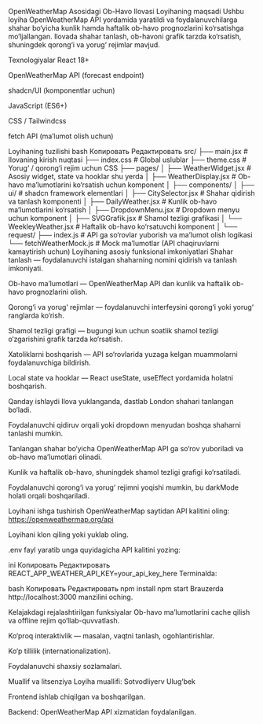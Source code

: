 OpenWeatherMap Asosidagi Ob-Havo Ilovasi
Loyihaning maqsadi
Ushbu loyiha OpenWeatherMap API yordamida yaratildi va foydalanuvchilarga shahar bo‘yicha kunlik hamda haftalik ob-havo prognozlarini ko‘rsatishga mo‘ljallangan. Ilovada shahar tanlash, ob-havoni grafik tarzda ko‘rsatish, shuningdek qorong‘i va yorug‘ rejimlar mavjud.

Texnologiyalar
React 18+

OpenWeatherMap API (forecast endpoint)

shadcn/UI (komponentlar uchun)

JavaScript (ES6+)

CSS / Tailwindcss

fetch API (ma’lumot olish uchun)

Loyihaning tuzilishi
bash
Копировать
Редактировать
src/
├── main.jsx             # Ilovaning kirish nuqtasi
├── index.css            # Global uslublar
├── theme.css            # Yorug‘ / qorong‘i rejim uchun CSS
├── pages/
│   ├── WeatherWidget.jsx       # Asosiy widget, state va hooklar shu yerda
│   ├── WeatherDisplay.jsx      # Ob-havo ma’lumotlarini ko‘rsatish uchun komponent
│
├── components/
│   ├── ui/                    # shadcn framework elementlari
│   ├── CitySelector.jsx       # Shahar qidirish va tanlash komponenti
│   ├── DailyWeather.jsx       # Kunlik ob-havo ma’lumotlarini ko‘rsatish
│   ├── DropdownMenu.jsx       # Dropdown menyu uchun komponent
│   ├── SVGGrafik.jsx          # Shamol tezligi grafikasi
│   └── WeekleyWeather.jsx     # Haftalik ob-havo ko‘rsatuvchi komponent
│
└── request/
    ├── index.js              # API ga so‘rovlar yuborish va ma’lumot olish logikasi
    └── fetchWeatherMock.js   # Mock ma’lumotlar (API chaqiruvlarni kamaytirish uchun)
Loyihaning asosiy funksional imkoniyatlari
Shahar tanlash — foydalanuvchi istalgan shaharning nomini qidirish va tanlash imkoniyati.

Ob-havo ma’lumotlari — OpenWeatherMap API dan kunlik va haftalik ob-havo prognozlarini olish.

Qorong‘i va yorug‘ rejimlar — foydalanuvchi interfeysini qorong‘i yoki yorug‘ ranglarda ko‘rish.

Shamol tezligi grafigi — bugungi kun uchun soatlik shamol tezligi o‘zgarishini grafik tarzda ko‘rsatish.

Xatoliklarni boshqarish — API so‘rovlarida yuzaga kelgan muammolarni foydalanuvchiga bildirish.

Local state va hooklar — React useState, useEffect yordamida holatni boshqarish.

Qanday ishlaydi
Ilova yuklanganda, dastlab London shahari tanlangan bo‘ladi.

Foydalanuvchi qidiruv orqali yoki dropdown menyudan boshqa shaharni tanlashi mumkin.

Tanlangan shahar bo‘yicha OpenWeatherMap API ga so‘rov yuboriladi va ob-havo ma’lumotlari olinadi.

Kunlik va haftalik ob-havo, shuningdek shamol tezligi grafigi ko‘rsatiladi.

Foydalanuvchi qorong‘i va yorug‘ rejimni yoqishi mumkin, bu darkMode holati orqali boshqariladi.

Loyihani ishga tushirish
OpenWeatherMap saytidan API kalitini oling: https://openweathermap.org/api

Loyihani klon qiling yoki yuklab oling.

.env fayl yaratib unga quyidagicha API kalitini yozing:

ini
Копировать
Редактировать
REACT_APP_WEATHER_API_KEY=your_api_key_here
Terminalda:

bash
Копировать
Редактировать
npm install
npm start
Brauzerda http://localhost:3000 manzilini oching.

Kelajakdagi rejalashtirilgan funksiyalar
Ob-havo ma’lumotlarini cache qilish va offline rejim qo‘llab-quvvatlash.

Ko‘proq interaktivlik — masalan, vaqtni tanlash, ogohlantirishlar.

Ko‘p tillilik (internationalization).

Foydalanuvchi shaxsiy sozlamalari.

Muallif va litsenziya
Loyiha muallifi: Sotvodliyerv Ulug‘bek

Frontend ishlab chiqilgan va boshqarilgan.

Backend: OpenWeatherMap API xizmatidan foydalanilgan.

